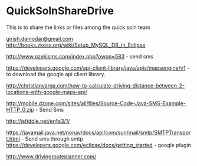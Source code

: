 # QuickSolnShareDrive
This is to share the links or files among the quick soln team

girish.damodar@gmail.com
http://books.zkoss.org/wiki/Setup_MySQL_DB_in_Eclipse


http://www.ozekisms.com/index.php?owpn=583 - send sms

https://developers.google.com/api-client-library/java/apis/mapsengine/v1 - to download the google api client library.

http://christianvarga.com/how-to-calculate-driving-distance-between-2-locations-with-google-maps-api/

http://mobile.dzone.com/sites/all/files/Source-Code-Java-SMS-Example-HTTP_0.zip - Send Sms 

http://jsfiddle.net/er4s3/1/

https://javamail.java.net/nonav/docs/api/com/sun/mail/smtp/SMTPTransport.html - Send sms through smtp
https://developers.google.com/eclipse/docs/getting_started - google plugin

http://www.drivingrouteplanner.com/
